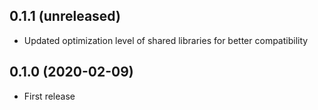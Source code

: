 ## 0.1.1 (unreleased)

- Updated optimization level of shared libraries for better compatibility

## 0.1.0 (2020-02-09)

- First release
